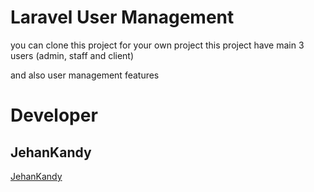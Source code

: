 # Laravel User Management


you can clone this project for your own project 
this project have main 3 users (admin, staff and client)

and also user management features

# Developer

## JehanKandy

[JehanKandy](https://github.com/JehanKandy)
